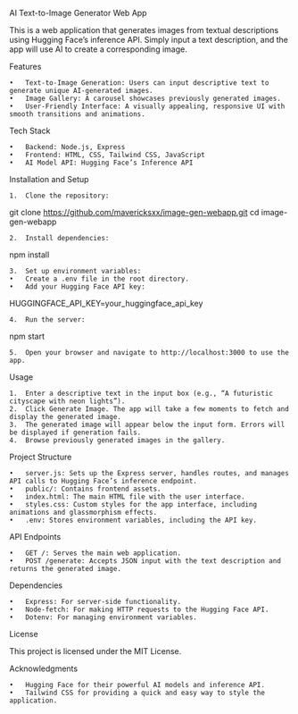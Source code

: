 AI Text-to-Image Generator Web App

This is a web application that generates images from textual descriptions using Hugging Face’s inference API. Simply input a text description, and the app will use AI to create a corresponding image.

Features

	•	Text-to-Image Generation: Users can input descriptive text to generate unique AI-generated images.
	•	Image Gallery: A carousel showcases previously generated images.
	•	User-Friendly Interface: A visually appealing, responsive UI with smooth transitions and animations.

Tech Stack

	•	Backend: Node.js, Express
	•	Frontend: HTML, CSS, Tailwind CSS, JavaScript
	•	AI Model API: Hugging Face’s Inference API

Installation and Setup

	1.	Clone the repository:

git clone https://github.com/mavericksxx/image-gen-webapp.git
cd image-gen-webapp


	2.	Install dependencies:

npm install


	3.	Set up environment variables:
	•	Create a .env file in the root directory.
	•	Add your Hugging Face API key:

HUGGINGFACE_API_KEY=your_huggingface_api_key


	4.	Run the server:

npm start


	5.	Open your browser and navigate to http://localhost:3000 to use the app.

Usage

	1.	Enter a descriptive text in the input box (e.g., “A futuristic cityscape with neon lights”).
	2.	Click Generate Image. The app will take a few moments to fetch and display the generated image.
	3.	The generated image will appear below the input form. Errors will be displayed if generation fails.
	4.	Browse previously generated images in the gallery.

Project Structure

	•	server.js: Sets up the Express server, handles routes, and manages API calls to Hugging Face’s inference endpoint.
	•	public/: Contains frontend assets.
	•	index.html: The main HTML file with the user interface.
	•	styles.css: Custom styles for the app interface, including animations and glassmorphism effects.
	•	.env: Stores environment variables, including the API key.

API Endpoints

	•	GET /: Serves the main web application.
	•	POST /generate: Accepts JSON input with the text description and returns the generated image.

Dependencies

	•	Express: For server-side functionality.
	•	Node-fetch: For making HTTP requests to the Hugging Face API.
	•	Dotenv: For managing environment variables.

License

This project is licensed under the MIT License.

Acknowledgments

	•	Hugging Face for their powerful AI models and inference API.
	•	Tailwind CSS for providing a quick and easy way to style the application.
